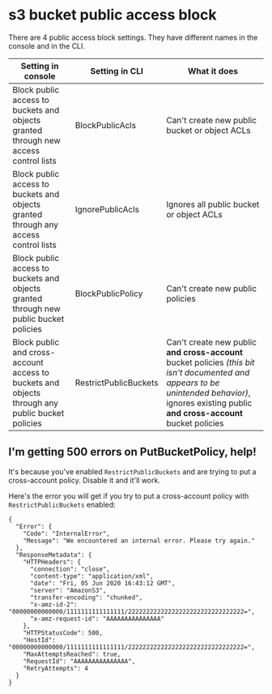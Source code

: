 # s3 bucket public access block

There are 4 public access block settings. They have different names in the console and in the CLI.

Setting in console | Setting in CLI | What it does
--- | --- | ---
Block public access to buckets and objects granted through new access control lists | BlockPublicAcls | Can't create new public bucket or object ACLs
Block public access to buckets and objects granted through any access control lists | IgnorePublicAcls | Ignores all public  bucket or object ACLs
Block public access to buckets and objects granted through new public bucket policies | BlockPublicPolicy | Can't create new public policies
Block public and cross-account access to buckets and objects through any public bucket policies | RestrictPublicBuckets | Can't create new public **and cross-account** bucket policies _(this bit isn't documented and appears to be unintended behavior)_, ignores existing public **and cross-account** bucket policies

## I'm getting 500 errors on PutBucketPolicy, help!

It's because you've enabled `RestrictPublicBuckets` and are trying to put a cross-account policy. Disable it and it'll work.

Here's the error you will get if you try to put a cross-account policy with `RestrictPublicBuckets` enabled:

```
{
  "Error": {
    "Code": "InternalError",
    "Message": "We encountered an internal error. Please try again."
  },
  "ResponseMetadata": {
    "HTTPHeaders": {
      "connection": "close",
      "content-type": "application/xml",
      "date": "Fri, 05 Jun 2020 16:43:12 GMT",
      "server": "AmazonS3",
      "transfer-encoding": "chunked",
      "x-amz-id-2": "00000000000000/1111111111111111/22222222222222222222222222222222=",
      "x-amz-request-id": "AAAAAAAAAAAAAAA"
    },
    "HTTPStatusCode": 500,
    "HostId": "00000000000000/1111111111111111/22222222222222222222222222222222=",
    "MaxAttemptsReached": true,
    "RequestId": "AAAAAAAAAAAAAAA",
    "RetryAttempts": 4
  }
}
```
